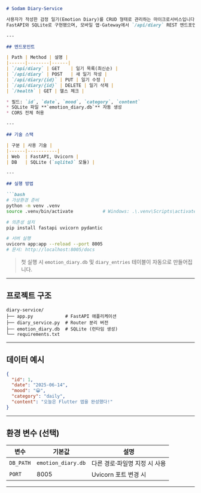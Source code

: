 ````markdown
# Sodam Diary-Service

사용자가 작성한 감정 일기(Emotion Diary)를 CRUD 형태로 관리하는 마이크로서비스입니다.  
FastAPI와 SQLite로 구현됐으며, 모바일 앱·Gateway에서 `/api/diary` REST 엔드포인트로 접근합니다.

---

## 엔드포인트

| Path | Method | 설명 |
|------|--------|------|
| `/api/diary` | GET    | 일기 목록(최신순) |
| `/api/diary` | POST   | 새 일기 작성 |
| `/api/diary/{id}` | PUT | 일기 수정 |
| `/api/diary/{id}` | DELETE | 일기 삭제 |
| `/health` | GET | 헬스 체크 |

* 필드: `id`, `date`, `mood`, `category`, `content`  
* SQLite 파일 **`emotion_diary.db`** 자동 생성  
* CORS 전체 허용

---

## 기술 스택

| 구분 | 사용 기술 |
|------|-----------|
| Web  | FastAPI, Uvicorn |
| DB   | SQLite (`sqlite3` 모듈) |

---

## 실행 방법

```bash
# 가상환경 준비
python -m venv .venv
source .venv/bin/activate           # Windows: .\.venv\Scripts\activate

# 의존성 설치
pip install fastapi uvicorn pydantic

# 서버 실행
uvicorn app:app --reload --port 8005
# 문서: http://localhost:8005/docs
````

> 첫 실행 시 `emotion_diary.db` 및 `diary_entries` 테이블이 자동으로 만들어집니다.

---

## 프로젝트 구조

```
diary-service/
├── app.py            # FastAPI 애플리케이션
├── diary_service.py  # Router 분리 버전
├── emotion_diary.db  # SQLite (런타임 생성)
└── requirements.txt
```

---

## 데이터 예시

```json
{
  "id": 1,
  "date": "2025-06-14",
  "mood": "😀",
  "category": "daily",
  "content": "오늘은 Flutter 앱을 완성했다!"
}
```

---

## 환경 변수 (선택)

| 변수        | 기본값                | 설명                |
| --------- | ------------------ | ----------------- |
| `DB_PATH` | `emotion_diary.db` | 다른 경로·파일명 지정 시 사용 |
| `PORT`    | 8005               | Uvicorn 포트 변경 시   |

---
